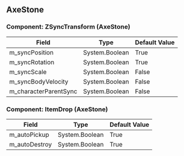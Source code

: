 ## AxeStone

### Component: ZSyncTransform (AxeStone)

|Field|Type|Default Value|
|-----|----|-------------|
|m_syncPosition|System.Boolean|True|
|m_syncRotation|System.Boolean|True|
|m_syncScale|System.Boolean|False|
|m_syncBodyVelocity|System.Boolean|False|
|m_characterParentSync|System.Boolean|False|

### Component: ItemDrop (AxeStone)

|Field|Type|Default Value|
|-----|----|-------------|
|m_autoPickup|System.Boolean|True|
|m_autoDestroy|System.Boolean|True|

